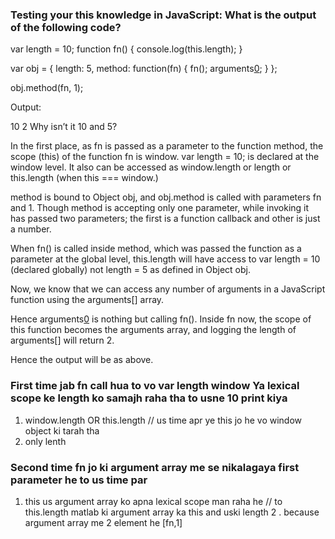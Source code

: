 
### Testing your this knowledge in JavaScript: What is the output of the following code?

var length = 10;
function fn() {
	console.log(this.length);
}

var obj = {
  length: 5,
  method: function(fn) {
    fn();
    arguments[0]();
  }
};

obj.method(fn, 1);


Output:

10
2
Why isn’t it 10 and 5?

In the first place, as fn is passed as a parameter to the function method, the scope (this) of the function fn is window. var length = 10; is declared at the window level. It also can be accessed as window.length or length or this.length (when this === window.)

method is bound to Object obj, and obj.method is called with parameters fn and 1. Though method is accepting only one parameter, while invoking it has passed two parameters; the first is a function callback and other is just a number.

When fn() is called inside method, which was passed the function as a parameter at the global level, this.length will have access to var length = 10 (declared globally) not length = 5 as defined in Object obj.

Now, we know that we can access any number of arguments in a JavaScript function using the arguments[] array.

Hence arguments[0]() is nothing but calling fn(). Inside fn now, the scope of this function becomes the arguments array, and logging the length of arguments[] will return 2.

Hence the output will be as above.

### First time jab fn call hua to vo var length window Ya lexical scope ke length ko samajh raha tha to usne 10 print kiya
1. window.length OR this.length // us time apr ye this jo he vo window object ki tarah tha 
2. only lenth  

### Second time fn jo ki argument array me se nikalagaya first parameter he to us time par  
1. this us argument array ko apna lexical scope man raha he  // to this.length matlab ki argument array ka this and uski length 2 . because argument array me 2 element he [fn,1]